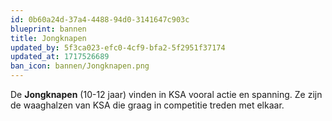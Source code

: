 ```yaml
---
id: 0b60a24d-37a4-4488-94d0-3141647c903c
blueprint: bannen
title: Jongknapen
updated_by: 5f3ca023-efc0-4cf9-bfa2-5f2951f37174
updated_at: 1717526689
ban_icon: bannen/Jongknapen.png
---
```

De **Jongknapen** (10-12 jaar) vinden in KSA vooral actie en spanning. Ze zijn de waaghalzen van KSA die graag in competitie treden met elkaar.